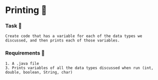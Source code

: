 # Printing 🍵

### Task 🐧
```
Create code that has a variable for each of the data types we discussed, and then prints each of those variables.
```
### Requirements 🏫
```
1. A .java file
3. Prints variables of all the data types discussed when run (int, double, boolean, String, char)
```

